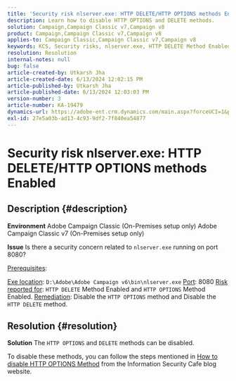 ```yaml
---
title: 'Security risk nlserver.exe: HTTP DELETE/HTTP OPTIONS methods Enabled'
description: Learn how to disable HTTP OPTIONS and DELETE methods.
solution: Campaign,Campaign Classic v7,Campaign v8
product: Campaign,Campaign Classic v7,Campaign v8
applies-to: Campaign Classic,Campaign Classic v7,Campaign v8
keywords: KCS, Security risks, nlserver.exe, HTTP DELETE Method Enabled, HTTP OPTIONS Method Enabled, FAQ, ACC, Adobe Campaign Classic, Adobe Campaign Classic v7
resolution: Resolution
internal-notes: null
bug: false
article-created-by: Utkarsh Jha
article-created-date: 6/13/2024 12:02:15 PM
article-published-by: Utkarsh Jha
article-published-date: 6/13/2024 12:03:03 PM
version-number: 3
article-number: KA-19479
dynamics-url: https://adobe-ent.crm.dynamics.com/main.aspx?forceUCI=1&pagetype=entityrecord&etn=knowledgearticle&id=4e9f96c3-7c29-ef11-840a-00224808decd
exl-id: 27e5a03b-ad13-4c93-9df2-7f840ea54877
---
```

# Security risk nlserver.exe: HTTP DELETE/HTTP OPTIONS methods Enabled

## Description {#description}


<b>Environment</b>
 Adobe Campaign Classic (On-Premises setup only)
 Adobe Campaign Classic v7 (On-Premises setup only)

<b>Issue</b>
 Is there a security concern related to `nlserver.exe` running on port 8080?

<u>Prerequisites</u>:

<u>Exe location</u>: `D:\Adobe\Adobe Campaign v6\bin\nlserver.exe`
<u>Port</u>: 8080
<u>Risk reported for</u>: `HTTP DELETE` Method Enabled and `HTTP OPTIONS` Method Enabled.
<u>Remediation</u>: Disable the `HTTP OPTIONS` method and Disable the `HTTP DELETE` method.


## Resolution {#resolution}


<b>Solution</b>
The `HTTP OPTIONS` and `DELETE` methods can be disabled.

To disable these methods, you can follow the steps mentioned in [How to disable HTTP OPTIONS Method](https://protonts.wordpress.com/2013/08/15/how-to-disable-http-options-method/) from the Information Security Cafe blog website.
